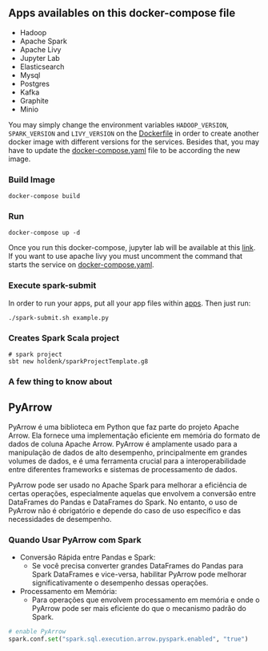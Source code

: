 ## Apps availables on this docker-compose file
- Hadoop
- Apache Spark
- Apache Livy
- Jupyter Lab
- Elasticsearch
- Mysql
- Postgres
- Kafka
- Graphite
- Minio

You may simply change the environment variables `HADOOP_VERSION`, `SPARK_VERSION` and `LIVY_VERSION` on the [Dockerfile](Dockerfile) in order to create another docker image with different versions for the services. Besides that, you may have to update the [docker-compose.yaml](docker-compose.yaml) file to be according the new image.

### Build Image
```shell
docker-compose build
```

### Run
```shell
docker-compose up -d
```
Once you run this docker-compose, jupyter lab will be available at this [link](http://localhost:8888). If you want to use apache livy you must uncomment the command that starts the service on [docker-compose.yaml](docker-compose.yaml).

### Execute spark-submit
In order to run your apps, put all your app files within [apps](apps). Then just run:
```shell
./spark-submit.sh example.py
```


### Creates Spark Scala project

```shell
# spark project
sbt new holdenk/sparkProjectTemplate.g8
```

### A few thing to know about

## PyArrow

PyArrow é uma biblioteca em Python que faz parte do projeto Apache Arrow. Ela fornece uma implementação eficiente em memória do formato de dados de coluna Apache Arrow. PyArrow é amplamente usado para a manipulação de dados de alto desempenho, principalmente em grandes volumes de dados, e é uma ferramenta crucial para a interoperabilidade entre diferentes frameworks e sistemas de processamento de dados. 

PyArrow pode ser usado no Apache Spark para melhorar a eficiência de certas operações, especialmente aquelas que envolvem a conversão entre DataFrames do Pandas e DataFrames do Spark. No entanto, o uso de PyArrow não é obrigatório e depende do caso de uso específico e das necessidades de desempenho.

### Quando Usar PyArrow com Spark

- Conversão Rápida entre Pandas e Spark:
    - Se você precisa converter grandes DataFrames do Pandas para Spark DataFrames e vice-versa, habilitar PyArrow pode melhorar significativamente o desempenho dessas operações.
- Processamento em Memória:
    - Para operações que envolvem processamento em memória e onde o PyArrow pode ser mais eficiente do que o mecanismo padrão do Spark.


```python
# enable PyArrow
spark.conf.set("spark.sql.execution.arrow.pyspark.enabled", "true")
```
